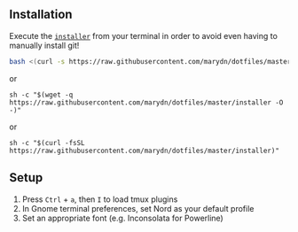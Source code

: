 ## Installation

Execute the [`installer`](installer) from your terminal in order to avoid even having to manually install git!

```bash
bash <(curl -s https://raw.githubusercontent.com/marydn/dotfiles/master/installer)
```

or 

```
sh -c "$(wget -q https://raw.githubusercontent.com/marydn/dotfiles/master/installer -O -)"
```

or

```
sh -c "$(curl -fsSL https://raw.githubusercontent.com/marydn/dotfiles/master/installer)"
```

## Setup

1. Press `Ctrl` + `a`, then `I` to load tmux plugins
2. In Gnome terminal preferences, set Nord as your default profile
3. Set an appropriate font (e.g. Inconsolata for Powerline)